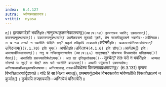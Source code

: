 ```yaml
---
index:  6.4.127
sutra:  अर्वणस्त्रसावनञः।
vritti:  nyasa
---
```


`त्()` इत्ययमादेशो भवति` इति। `नानुबन्धकृतमनेकाल्त्वम्()` (व्या।प।१४) इत्यन्तस्य भवति; एकाल्त्वात्(), कारस्यानुबन्धत्वात्()। उकारस्यानुबन्धत्वात्? प्रथमैकवचनं सुशब्दो गृह्रते, तेन सप्तमीबहुवचने भवत्येव--अर्वत्स्वित। स च नञ उत्तरो न भवतीति चेदिति यत्? प्रकृतं तदिहापि सम्बध्यते। `अर्वन्तौ` इति। ऋकारस्योगित्कार्यार्थत्वात्? `उगिदचाम्()` (7.1.70) इति नुम्()। `अर्वति` इति। `उगितश्च` (4.1.6) इति ङीप्()। `आर्वतम्()` इति। अपत्यार्थविवक्षायामण्()। ननु च नञिवयुक्तन्यायेन (व्या।प।६५) सादृश्यात्? सोरन्यत्र विभक्तादेव भवितव्यम्()? नैतत्(); असाविति प्रसज्यप्रतिषेधोऽयम्()। अत एव वृत्तिकृतोक्तम्()--`सुश्चेत्? ततः परो न भवति` इति। अन्यथा सोरन्यो यः सुप्? स चेत्? ततः परो भवतीति ब्राऊयात्()। अथापि पर्युदासः? एवमप्यदोषः; अनित्यत्वान्नञिवयुक्तपरिभाषायाः। अनित्यत्वन्तु तस्याः `ओषधेश्च विभक्तावप्रथमायाम्()` (6.3.131) इत्यत्र विभक्तिग्रहणाद्विज्ञायते। यदि हि सा नित्या स्यात्(), प्रथमापर्युदासेन विभरक्तावेव भविष्यतीति विक्तक्तिग्रहणं न कुर्यात्()। कुर्वन्नपि तज्ज्ञापयति--अनित्येयं परिभाषेति॥

